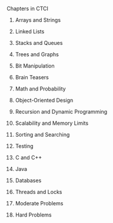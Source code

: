 Chapters in CTCI

1. Arrays and Strings

2. Linked Lists

3. Stacks and Queues

4. Trees and Graphs

5. Bit Manipulation

6. Brain Teasers

7. Math and Probability

8. Object-Oriented Design

9. Recursion and Dynamic Programming

10. Scalability and Memory Limits

11. Sorting and Searching

12. Testing

13. C and C++

14. Java

15. Databases

16. Threads and Locks

17. Moderate Problems

18. Hard Problems
